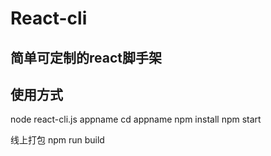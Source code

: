 # React-cli
## 简单可定制的react脚手架
## 使用方式
node react-cli.js appname
cd appname
npm install
npm start

线上打包
npm run build